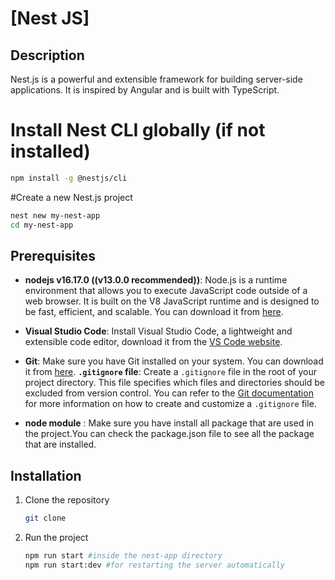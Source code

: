 # [Nest JS]

## Description

Nest.js is a powerful and extensible framework for building server-side applications. It is inspired by Angular and is built with TypeScript.

# Install Nest CLI globally (if not installed)

```bash
npm install -g @nestjs/cli
```

#Create a new Nest.js project

```bash
nest new my-nest-app
cd my-nest-app
```

## Prerequisites

- **nodejs v16.17.0 ((v13.0.0 recommended))**: Node.js is a runtime environment that allows you to execute JavaScript code outside of a web browser. It is built on the V8 JavaScript runtime and is designed to be fast, efficient, and scalable. You can download it from [here](https://nodejs.org/en/download).

- **Visual Studio Code**: Install Visual Studio Code, a lightweight and extensible code editor, download it from the [VS Code website](https://code.visualstudio.com/).

- **Git**: Make sure you have Git installed on your system. You can download it from [here](https://git-scm.com/). **`.gitignore` file**: Create a `.gitignore` file in the root of your project directory. This file specifies which files and directories should be excluded from version control. You can refer to the [Git documentation](https://git-scm.com/docs/gitignore) for more information on how to create and customize a `.gitignore` file.

- **node module** : Make sure you have install all package that are used in the project.You can check the package.json file to see all the package that are installed.

## Installation

1. Clone the repository

   ```bash
   git clone
   ```

2. Run the project

   ```bash
   npm run start #inside the nest-app directory
   npm run start:dev #for restarting the server automatically
   ```
